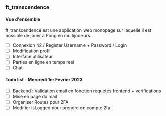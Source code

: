 <!-- cmd + shift + v pour visualizer -->

### ft_transcendence

#### Vue d'ensemble

ft_transcendence est une application web monopage sur laquelle il est possible de jouer a Pong en multijoueurs.

-   [ ] Connexion 42 / Register Username + Password / Login
-   [ ] Modification profil
-   [ ] Interface utilisateur
-   [ ] Parties en ligne en temps reel
-   [ ] Chat

#### Todo list - Mercredi 1er Fevrier 2023

-   [ ] Backend : Validation email en fonction requetes frontend + verifications
-   [ ] Mise en page du mail
-   [ ] Organiser Routes pour 2FA
-   [ ] Modifier isLogged pour prendre en compte 2fa
